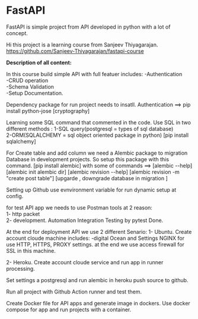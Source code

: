 ﻿# FastAPI 
 FastAPI is simple project from API developed in python with a lot of concept.
 
Hi 
this project is a learning course from Sanjeev Thiyagarajan.
https://github.com/Sanjeev-Thiyagarajan/fastapi-course

**Description of all content:**

In this course build simple API with full featuer includes: 
-Authentication  
-CRUD operation   
-Schema Validation    
-Setup  Documentation.

Dependency package for run project needs to insatll.
Authentication ==>  pip install python-jose [cryptography]  

Learning some SQL command that commented in the code.
Use SQL in two different methods : 
1-SQL query(postgresql = types of sql database)        
2-ORM(SQLALCHEMY = sql object oriented package in python) 
[pip install sqlalchemy]

For Create table and add column we need a Alembic package to migration Database in development projects.
So setup this package with this command.
 [pip install alembic]
 with some of commands ==> 
 [alembic --help]
 [alembic init alembic dir]
 [alembic revision --help]
 [alembic revision -m "create post table"]
 [upgarde , downgrade database in migration ]

Setting up Github 
use evnvironment variable for run dynamic setup at config.

for test API app we needs to use Postman tools at 2 reason:  
1- http packet  
2- development.
Automation Integration Testing by pytest Done.

At the end for deployment API we use 2 different Senario:
1- Ubuntu. 
Create account cloude machine includes: 
-digital Ocean and Settings NGINX for use HTTP, HTTPS, PROXY settings. at the end we use access firewall for SSL in this machine.

2- Heroku. 
Create account cloude service and run app in runner processing.

Set settings a postgresql and run alembic in heroku
push source to github.

Run all project with Github Action runner and test them.


Create Docker file for API apps and generate image in dockers.
Use docker compose for app and run projects with a container.



